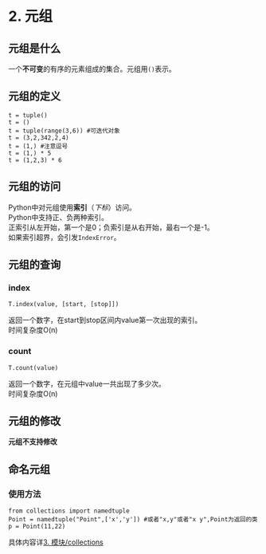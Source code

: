 # 2. 元组

## 元组是什么

一个**不可变**的有序的元素组成的集合。元组用`()`表示。

## 元组的定义

```text
t = tuple()
t = ()
t = tuple(range(3,6)) #可迭代对象
t = (3,2,342,2,4)
t = (1,) #注意逗号
t = (1,) * 5
t = (1,2,3) * 6
```

## 元组的访问

Python中对元组使用**索引**（_下标_）访问。  
Python中支持正、负两种索引。  
正索引从左开始，第一个是0；负索引是从右开始，最右一个是-1。  
如果索引超界，会引发`IndexError`。

## 元组的查询

### index

```text
T.index(value, [start, [stop]])
```

返回一个数字，在start到stop区间内value第一次出现的索引。  
时间复杂度O\(n\)

### count

```text
T.count(value)
```

返回一个数字，在元组中value一共出现了多少次。  
时间复杂度O\(n\)

## 元组的修改

**元组不支持修改**

## 命名元组

### 使用方法

```text
from collections import namedtuple
Point = namedtuple("Point",['x','y']) #或者"x,y"或者"x y",Point为返回的类
p = Point(11,22)
```

具体内容详[3. 模块/collections](https://python3.ac.cn/c.-mo-kuai/collections)

